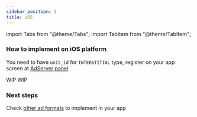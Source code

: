 ```yaml
---
sidebar_position: 2
title: iOS
---
```


import Tabs from "@theme/Tabs";
import TabItem from "@theme/TabItem";

### How to implement on iOS platform

You need to have `unit_id` for `INTERSTITIAL` type, register on your app screen at [AdServer panel](https://adserver.adgrowth.com/mfe-apps/apps)

<Tabs>
  <TabItem value="swift" label="Swift" default>
    WIP
  </TabItem>
  <TabItem value="objective-c" label="Objective-C">
    WIP
  </TabItem>
</Tabs>

### Next steps

Check [other ad formats](/docs/usage) to implement in your app
